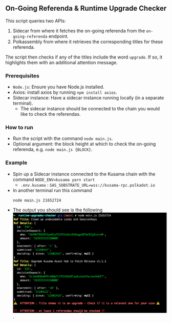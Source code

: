 ## On-Going Referenda & Runtime Upgrade Checker
This script queries two APIs:
1. Sidecar from where it fetches the on-going referenda from the `on-going-referenda` endpoint.
2. Polkassembly from where it retrieves the corresponding titles for these referenda.

The script then checks if any of the titles include the word `upgrade`. If so, it highlights them with an additional attention message.

### Prerequisites
- `Node.js`: Ensure you have Node.js installed.
- Axios: install axios by running `npm install axios`.
- Sidecar instance: Have a sidecar instance running locally (in a separate terminal).
  - The sidecar instance should be connected to the chain you would like to check the referendas.

### How to run
- Run the script with the command  `node main.js`.
- Optional argument: the block height at which to check the on-going referenda, e.g. `node main.js {BLOCK}`.

### Example
- Spin up a Sidecar instance connected to the Kusama chain with the command `NODE_ENV=kusama yarn start` 
  - `.env.kusama` : `SAS_SUBSTRATE_URL=wss://kusama-rpc.polkadot.io`
- In another terminal run this command 
  ```
  node main.js 21652724
  ```
- The output you should see is the following ![referenda](/media/referenda.png).